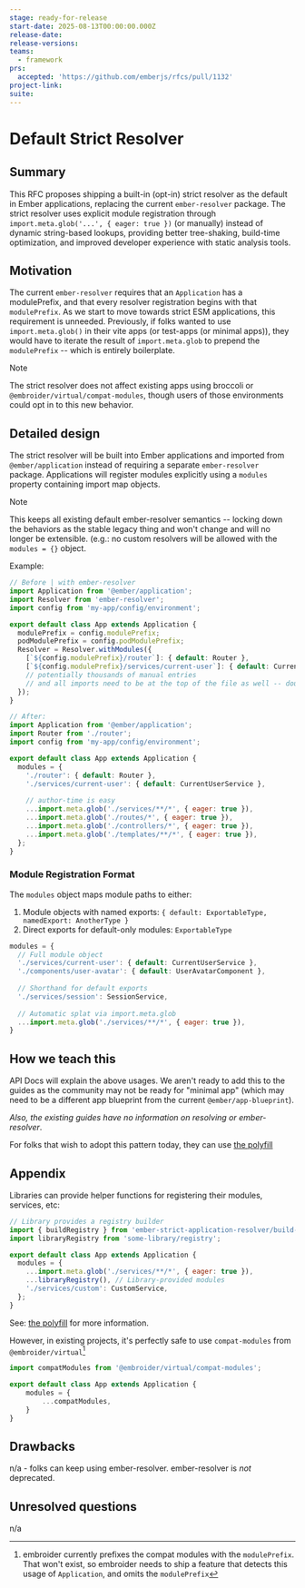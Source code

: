 ```yaml
---
stage: ready-for-release
start-date: 2025-08-13T00:00:00.000Z
release-date:
release-versions:
teams:
  - framework
prs:
  accepted: 'https://github.com/emberjs/rfcs/pull/1132'
project-link:
suite:
---
```


# Default Strict Resolver

## Summary

This RFC proposes shipping a built-in (opt-in) strict resolver as the default in Ember applications, replacing the current `ember-resolver` package. The strict resolver uses explicit module registration through `import.meta.glob('...', { eager: true })` (or manually) instead of dynamic string-based lookups, providing better tree-shaking, build-time optimization, and improved developer experience with static analysis tools.

## Motivation

The current `ember-resolver` requires that an `Application` has a modulePrefix, and that every resolver registration begins with that `modulePrefix`. As we start to move towards strict ESM applications, this requirement is unneeded. Previously, if folks wanted to use `import.meta.glob()` in their vite apps (or test-apps (or minimal apps)), they would have to iterate the result of `import.meta.glob` to prepend the `modulePrefix` -- which is entirely boilerplate.

> [!NOTE]
> The strict resolver does not affect existing apps using broccoli or `@embroider/virtual/compat-modules`, though users of those environments could opt in to this new behavior.

## Detailed design

The strict resolver will be built into Ember applications and imported from `@ember/application` instead of requiring a separate `ember-resolver` package. Applications will register modules explicitly using a `modules` property containing import map objects.

> [!NOTE]
> This keeps all existing default ember-resolver semantics -- locking down the behaviors as the stable legacy thing and won't change and will no longer be extensible. (e.g.: no custom resolvers will be allowed with the `modules = {}` object.

Example:

```javascript
// Before | with ember-resolver
import Application from '@ember/application';
import Resolver from 'ember-resolver';
import config from 'my-app/config/environment';

export default class App extends Application {
  modulePrefix = config.modulePrefix;
  podModulePrefix = config.podModulePrefix;
  Resolver = Resolver.withModules({
    [`${config.modulePrefix}/router`]: { default: Router },
    [`${config.modulePrefix}/services/current-user`]: { default: CurrentUserService },
    // potentially thousands of manual entries
    // and all imports need to be at the top of the file as well -- doubling the lines per resolver entries
  });
}
```

```javascript
// After: 
import Application from '@ember/application';
import Router from './router';
import config from 'my-app/config/environment';

export default class App extends Application {
  modules = {
    './router': { default: Router },
    './services/current-user': { default: CurrentUserService },
    
    // author-time is easy
    ...import.meta.glob('./services/**/*', { eager: true }),
    ...import.meta.glob('./routes/*', { eager: true }),
    ...import.meta.glob('./controllers/*', { eager: true }),
    ...import.meta.glob('./templates/**/*', { eager: true }),
  };
}
```

### Module Registration Format

The `modules` object maps module paths to either:
1. Module objects with named exports: `{ default: ExportableType, namedExport: AnotherType }`
2. Direct exports for default-only modules: `ExportableType`

```javascript
modules = {
  // Full module object
  './services/current-user': { default: CurrentUserService },
  './components/user-avatar': { default: UserAvatarComponent },
  
  // Shorthand for default exports
  './services/session': SessionService,
  
  // Automatic splat via import.meta.glob
  ...import.meta.glob('./services/**/*', { eager: true }),
}
```


## How we teach this

API Docs will explain the above usages.
We aren't ready to add this to the guides as the community may not be ready for "minimal app" (which may need to be a different app blueprint from the current `@ember/app-blueprint`).

_Also, the existing guides have no information on resolving or ember-resolver_.

For folks that wish to adopt this pattern today, they can use [the polyfill](https://github.com/NullVoxPopuli/ember-strict-application-resolver)

## Appendix


Libraries can provide helper functions for registering their modules, services, etc:

```javascript
// Library provides a registry builder
import { buildRegistry } from 'ember-strict-application-resolver/build-registry';
import libraryRegistry from 'some-library/registry';

export default class App extends Application {
  modules = {
    ...import.meta.glob('./services/**/*', { eager: true }),
    ...libraryRegistry(), // Library-provided modules
    './services/custom': CustomService,
  };
}
```

See: [the polyfill](https://github.com/NullVoxPopuli/ember-strict-application-resolver?tab=readme-ov-file#buildregistry) for more information.

However, in existing projects, it's perfectly safe to use `compat-modules` from `@embroider/virtual`[^pending-embroider-support]

```javascript
import compatModules from '@embroider/virtual/compat-modules';

export default class App extends Application {
    modules = {
        ...compatModules,
    }
}
```

[^pending-embroider-support]: embroider currently prefixes the compat modules with the `modulePrefix`. That won't exist, so embroider needs to ship a feature that detects this usage of `Application`, and omits the `modulePrefix`

## Drawbacks

n/a - folks can keep using ember-resolver. ember-resolver is _not_ deprecated.

## Unresolved questions

n/a
